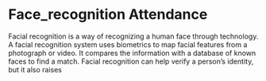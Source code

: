 # Face_recognition Attendance
Facial recognition is a way of recognizing a human face through technology. A facial recognition system uses biometrics to map facial features from a photograph or video. It compares the information with a database of known faces to find a match. Facial recognition can help verify a person’s identity, but it also raises
